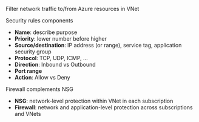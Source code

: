 Filter network traffic to/from Azure resources in VNet

Security rules components
- **Name**: describe purpose
- **Priority**: lower number before higher
- **Source/destination**: IP address (or range), service tag, application security group
- **Protocol**: TCP, UDP, ICMP, ...
- **Direction**: Inbound vs Outbound
- **Port range**
- **Action**: Allow vs Deny

Firewall complements NSG
- **NSG**: network-level protection within VNet in each subscription
- **Firewall**: network and application-level protection across subscriptions and VNets